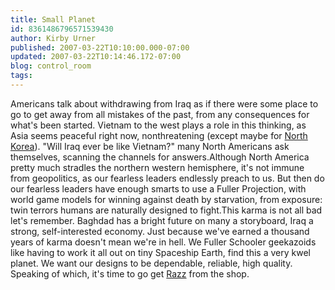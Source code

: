 ```yaml
---
title: Small Planet
id: 8361486796571539430
author: Kirby Urner
published: 2007-03-22T10:10:00.000-07:00
updated: 2007-03-22T10:14:46.172-07:00
blog: control_room
tags: 
---
```


Americans talk about withdrawing from Iraq as if there were some place to go to get away from all mistakes of the past, from any consequences for what's been started. Vietnam to the west plays a role in this thinking, as Asia seems peaceful right now, nonthreatening (except maybe for [North Korea](http://mybizmo.blogspot.com/2006/07/july-four.html)). "Will Iraq ever be like Vietnam?" many North Americans ask themselves, scanning the channels for answers.Although North America pretty much stradles the northern western hemisphere, it's not immune from geopolitics, as our fearless leaders endlessly preach to us. But then do our fearless leaders have enough smarts to use a Fuller Projection, with world game models for winning against death by starvation, from exposure: twin terrors humans are naturally designed to fight.This karma is not all bad let's remember. Baghdad has a bright future on many a storyboard, Iraq a strong, self-interested economy. Just because we've earned a thousand years of karma doesn't mean we're in hell. We Fuller Schooler geekazoids like having to work it all out on tiny Spaceship Earth, find this a very kwel planet. We want our designs to be dependable, reliable, high quality. Speaking of which, it's time to go get [Razz](http://mybizmo.blogspot.com/2006/09/razz_07.html) from the shop.